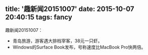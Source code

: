 title: '趣新闻20151007'
date: 2015-10-07 20:40:15
tags: fancy
---

趣新闻20151007：
- 青岛旅游，游客遇大排档宰客，38元一只虾。
- Windows的Surface Book发布，号称速度比MacBook Pro快两倍。
